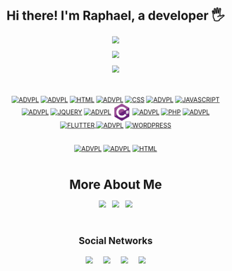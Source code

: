 <!-- Titulo inicial -->
<h1 align='center'> Hi there! I'm Raphael, a developer 🖐️</h1>

<!-- Perfil -->
<p align='center' style='text-align: center'>
<a href='#'><img src="https://github-readme-stats.vercel.app/api?username=TonelliMG&show_icons=true&hide=&count_private=true&title_color=0891b2&text_color=ffffff&icon_color=0891b2&bg_color=1c1917&hide_border=true&show_icons=true"></a>
</p>

<!-- Contribuições -->
<p align="center" style='text-align: center'>
<a href="#"><img src="https://github-readme-streak-stats.herokuapp.com/?user=TonelliMG&stroke=ffffff&background=1c1917&ring=0891b2&fire=0891b2&currStreakNum=ffffff&currStreakLabel=0891b2&sideNums=ffffff&sideLabels=ffffff&dates=ffffff&hide_border=true" /></a>
</p>

<!-- Linguagem mais usada -->
<p align='center' style='text-align: center'>
<a href='#'><img src="https://github-readme-stats.vercel.app/api/top-langs/?username=tonellimg&theme=dark"></a>
</p>

<!-- Linguagens -->
</br>
<div align="center" style="display: inline_block"><br>
  <a href="#"><img align="center" alt="ADVPL" height="40" width="40" padding-top:"10" src="https://cdn.icon-icons.com/icons2/2148/PNG/512/totvs_icon_131953.png" /></a>
  <a href="#"><img align="center" alt="ADVPL" height="10" width="10" src="https://cdn-icons-png.flaticon.com/512/467/467261.png" /></a>
  <a href="#"><img align="center" alt="HTML" height="40" width="40" src="https://cdn.jsdelivr.net/gh/devicons/devicon/icons/html5/html5-original.svg" /></a>
  <a href="#"><img align="center" alt="ADVPL" height="10" width="10" src="https://cdn-icons-png.flaticon.com/512/467/467261.png" /></a>
  <a href="#"><img align="center" alt="CSS" height="40" width="40" src="https://cdn.jsdelivr.net/gh/devicons/devicon/icons/css3/css3-original.svg" /></a>
  <a href="#"><img align="center" alt="ADVPL" height="10" width="10" src="https://cdn-icons-png.flaticon.com/512/467/467261.png" /></a>
  <a href="#"><img align="center" alt="JAVASCRIPT" height="40" width="40" src="https://cdn.jsdelivr.net/gh/devicons/devicon/icons/javascript/javascript-original.svg" /></a>
  <a href="#"><img align="center" alt="ADVPL" height="10" width="10" src="https://cdn-icons-png.flaticon.com/512/467/467261.png" /></a>
  <a href="#"><img align="center" alt="JQUERY" height="40" width="40" src="https://cdn.jsdelivr.net/gh/devicons/devicon/icons/jquery/jquery-original.svg" /></a>
  <a href="#"><img align="center" alt="ADVPL" height="10" width="10" src="https://cdn-icons-png.flaticon.com/512/467/467261.png" /></a>
  <a href="#"><img align="center" alt="CSHARP" height="40" width="40" src="https://raw.githubusercontent.com/devicons/devicon/master/icons/csharp/csharp-original.svg"></a>
  <a href="#"><img align="center" alt="ADVPL" height="10" width="10" src="https://cdn-icons-png.flaticon.com/512/467/467261.png" /></a>
  <a href="#"><img align="center" alt="PHP" height="40" width="40" src="https://cdn.jsdelivr.net/gh/devicons/devicon/icons/php/php-original.svg" /></a>
  <a href="#"><img align="center" alt="ADVPL" height="10" width="10" src="https://cdn-icons-png.flaticon.com/512/467/467261.png" /></a>
  <a href="#"><img align="center" alt="FLUTTER" height="40" width="40" src="https://cdn.jsdelivr.net/gh/devicons/devicon/icons/flutter/flutter-original.svg" />
  <a href="#"><img align="center" alt="ADVPL" height="10" width="10" src="https://cdn-icons-png.flaticon.com/512/467/467261.png" /></a>
  <a href="#"><img align="center" alt="WORDPRESS" height="40" width="40" src="https://cdn.jsdelivr.net/gh/devicons/devicon/icons/wordpress/wordpress-original.svg" /></a>
</div>

<!-- Idiomas -->
</br>
<div align="center" style="display: inline_block"><br>
  <a href="#"><img align="center" alt="ADVPL" height="40" width="60" src="https://upload.wikimedia.org/wikipedia/commons/0/05/Flag_of_Brazil.svg" /></a>
  <a href="#"><img align="center" alt="ADVPL" height="10" width="10" src="https://cdn-icons-png.flaticon.com/512/467/467261.png" /></a>
  <a href="#"><img align="center" alt="HTML" height="40" width="60" src="https://png.vector.me/files/images/1/3/132500/united_states_clip_art.jpg" /></a>
</div>

<!-- Sobre -->
</br>
<h1 align='center'> More About Me </h1>
<p align='center' style='text-align: center'>
<a href='https://resume.io/r/Ev5pKuKl0'style='padding: 10px'><img src="https://img.shields.io/badge/CV-5708ff?style=for-the-badge&logo=c&logoColor=white"/></a>
<a href='https://github.com/PontoIniSistemas'><img src="https://img.shields.io/badge/.iNi_Sistemas-FF0000?style=for-the-badge&logoColor=white"/></a>
<a href='https://www.linkedin.com/in/tonelliraphael/' style='padding: 10px'><img src="https://img.shields.io/badge/Linkedin-1086e4?style=for-the-badge&logo=linkedin&logoColor=white"/></a>
</p>

<!-- Redes sociais -->
</br>
<h2 align='center'> Social Networks </h2>
<p align='center' style='text-align: center; padding-top: 5px'>
<a href='https://twitter.com/TonelliMG'style='padding: 10px'><img src="https://img.shields.io/badge/Twitter-23b8fe?style=for-the-badge&logo=twitter&logoColor=white"/></a>
<a href='https://instagram.com/tonelli_oficial' style='padding: 10px'><img src="https://img.shields.io/badge/Instagram-E4405F?style=for-the-badge&logo=instagram&logoColor=white"/></a>
<a href='https://www.youtube.com/c/BoyraphapixBR' style='padding: 10px'><img src="https://img.shields.io/badge/YouTube-FF0000?style=for-the-badge&logo=youtube&logoColor=white"/></a>
<a href='https://www.twitch.tv/Boyraphapix' style='padding: 10px'><img src="https://img.shields.io/badge/Twitch-9146FF?style=for-the-badge&logo=twitch&logoColor=white"/></a>
</p>
